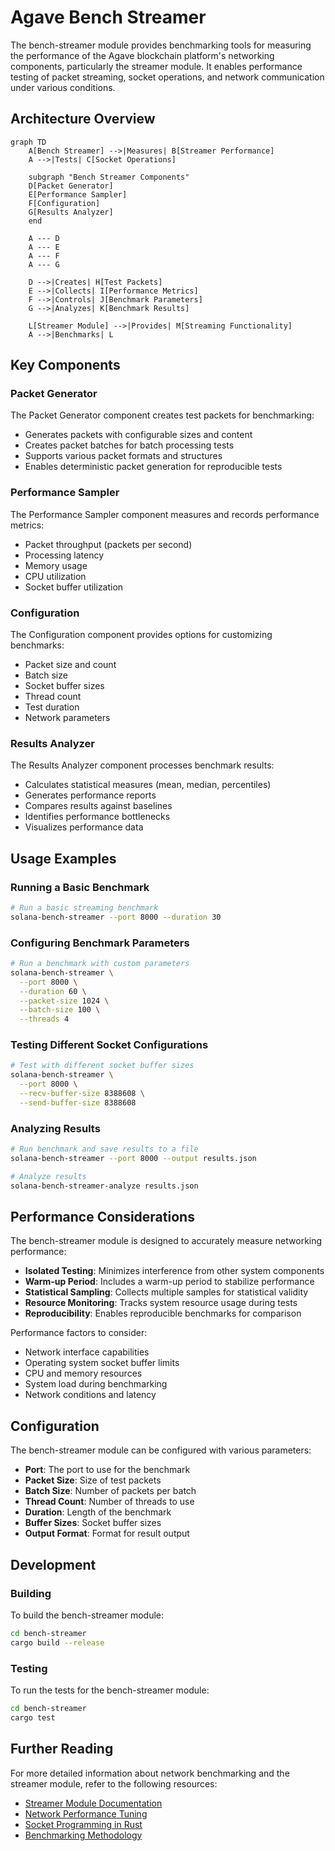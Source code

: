 # Agave Bench Streamer

The bench-streamer module provides benchmarking tools for measuring the performance of the Agave blockchain platform's networking components, particularly the streamer module. It enables performance testing of packet streaming, socket operations, and network communication under various conditions.

## Architecture Overview

```mermaid
graph TD
    A[Bench Streamer] -->|Measures| B[Streamer Performance]
    A -->|Tests| C[Socket Operations]
    
    subgraph "Bench Streamer Components"
    D[Packet Generator]
    E[Performance Sampler]
    F[Configuration]
    G[Results Analyzer]
    end
    
    A --- D
    A --- E
    A --- F
    A --- G
    
    D -->|Creates| H[Test Packets]
    E -->|Collects| I[Performance Metrics]
    F -->|Controls| J[Benchmark Parameters]
    G -->|Analyzes| K[Benchmark Results]
    
    L[Streamer Module] -->|Provides| M[Streaming Functionality]
    A -->|Benchmarks| L
```

## Key Components

### Packet Generator
The Packet Generator component creates test packets for benchmarking:
- Generates packets with configurable sizes and content
- Creates packet batches for batch processing tests
- Supports various packet formats and structures
- Enables deterministic packet generation for reproducible tests

### Performance Sampler
The Performance Sampler component measures and records performance metrics:
- Packet throughput (packets per second)
- Processing latency
- Memory usage
- CPU utilization
- Socket buffer utilization

### Configuration
The Configuration component provides options for customizing benchmarks:
- Packet size and count
- Batch size
- Socket buffer sizes
- Thread count
- Test duration
- Network parameters

### Results Analyzer
The Results Analyzer component processes benchmark results:
- Calculates statistical measures (mean, median, percentiles)
- Generates performance reports
- Compares results against baselines
- Identifies performance bottlenecks
- Visualizes performance data

## Usage Examples

### Running a Basic Benchmark

```bash
# Run a basic streaming benchmark
solana-bench-streamer --port 8000 --duration 30
```

### Configuring Benchmark Parameters

```bash
# Run a benchmark with custom parameters
solana-bench-streamer \
  --port 8000 \
  --duration 60 \
  --packet-size 1024 \
  --batch-size 100 \
  --threads 4
```

### Testing Different Socket Configurations

```bash
# Test with different socket buffer sizes
solana-bench-streamer \
  --port 8000 \
  --recv-buffer-size 8388608 \
  --send-buffer-size 8388608
```

### Analyzing Results

```bash
# Run benchmark and save results to a file
solana-bench-streamer --port 8000 --output results.json

# Analyze results
solana-bench-streamer-analyze results.json
```

## Performance Considerations

The bench-streamer module is designed to accurately measure networking performance:

- **Isolated Testing**: Minimizes interference from other system components
- **Warm-up Period**: Includes a warm-up period to stabilize performance
- **Statistical Sampling**: Collects multiple samples for statistical validity
- **Resource Monitoring**: Tracks system resource usage during tests
- **Reproducibility**: Enables reproducible benchmarks for comparison

Performance factors to consider:

- Network interface capabilities
- Operating system socket buffer limits
- CPU and memory resources
- System load during benchmarking
- Network conditions and latency

## Configuration

The bench-streamer module can be configured with various parameters:

- **Port**: The port to use for the benchmark
- **Packet Size**: Size of test packets
- **Batch Size**: Number of packets per batch
- **Thread Count**: Number of threads to use
- **Duration**: Length of the benchmark
- **Buffer Sizes**: Socket buffer sizes
- **Output Format**: Format for result output

## Development

### Building

To build the bench-streamer module:

```bash
cd bench-streamer
cargo build --release
```

### Testing

To run the tests for the bench-streamer module:

```bash
cd bench-streamer
cargo test
```

## Further Reading

For more detailed information about network benchmarking and the streamer module, refer to the following resources:

- [Streamer Module Documentation](../streamer/README.md)
- [Network Performance Tuning](https://docs.anza.xyz/validator/performance-tuning)
- [Socket Programming in Rust](https://doc.rust-lang.org/std/net/index.html)
- [Benchmarking Methodology](https://docs.anza.xyz/validator/benchmarking)